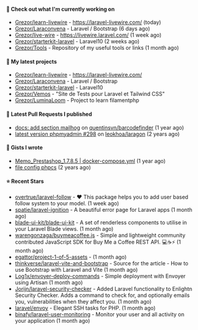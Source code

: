 #### 👷 Check out what I'm currently working on

- [Grezor/learn-livewire](https://github.com/Grezor/learn-livewire) - https://laravel-livewire.com/ (today)
- [Grezor/Laraconvena](https://github.com/Grezor/Laraconvena) - Laravel / Bootstrap (6 days ago)
- [Grezor/live-wire](https://github.com/Grezor/live-wire) - https://livewire.laravel.com/ (1 week ago)
- [Grezor/starterkit-laravel](https://github.com/Grezor/starterkit-laravel) - Laravel10 (2 weeks ago)
- [Grezor/Tools](https://github.com/Grezor/Tools) - Repository of my useful tools or links (1 month ago)

#### 🌱 My latest projects

- [Grezor/learn-livewire](https://github.com/Grezor/learn-livewire) - https://laravel-livewire.com/
- [Grezor/Laraconvena](https://github.com/Grezor/Laraconvena) - Laravel / Bootstrap
- [Grezor/starterkit-laravel](https://github.com/Grezor/starterkit-laravel) - Laravel10
- [Grezor/Vemos](https://github.com/Grezor/Vemos) - &#34;Site de Tests pour Laravel et Tailwind CSS&#34;
- [Grezor/LuminaLoom](https://github.com/Grezor/LuminaLoom) - Project to learn filamentphp

#### 🔨 Latest Pull Requests I published

- [docs: add section mailhog](https://github.com/quentinsvn/barcodefinder/pull/2) on [quentinsvn/barcodefinder](https://github.com/quentinsvn/barcodefinder) (1 year ago)
- [latest version phpmyadmin #298](https://github.com/leokhoa/laragon/pull/299) on [leokhoa/laragon](https://github.com/leokhoa/laragon) (2 years ago)

#### 📓 Gists I wrote

- [Memo_Prestashop_1.7.8.5 | docker-compose.yml](https://gist.github.com/eb78b378ed9f40780dc077b361ead337) (1 year ago)
- [file config phpcs](https://gist.github.com/27d8a6056d2e171aed20c26699439861) (2 years ago)

#### ⭐ Recent Stars

- [overtrue/laravel-follow](https://github.com/overtrue/laravel-follow) - :heart: This package helps you to add user based follow system to your model. (1 week ago)
- [spatie/laravel-ignition](https://github.com/spatie/laravel-ignition) - A beautiful error page for Laravel apps (1 month ago)
- [blade-ui-kit/blade-ui-kit](https://github.com/blade-ui-kit/blade-ui-kit) - A set of renderless components to utilise in your Laravel Blade views. (1 month ago)
- [warengonzaga/buymeacoffee.js](https://github.com/warengonzaga/buymeacoffee.js) - Simple and lightweight community contributed JavaScript SDK for Buy Me a Coffee REST API. 💻☕⚡ (1 month ago)
- [egattor/project-1-of-5-assets](https://github.com/egattor/project-1-of-5-assets) -  (1 month ago)
- [thinkverse/laravel-vite-and-bootstrap](https://github.com/thinkverse/laravel-vite-and-bootstrap) - Source for the article - How to use Bootstrap with Laravel and Vite (1 month ago)
- [Log1x/envoyer-deploy-commands](https://github.com/Log1x/envoyer-deploy-commands) - Simple deployment with Envoyer using Artisan (1 month ago)
- [Jorijn/laravel-security-checker](https://github.com/Jorijn/laravel-security-checker) - Added Laravel functionality to Enlightn Security Checker. Adds a command to check for, and optionally emails you, vulnerabilities when they affect you. (1 month ago)
- [laravel/envoy](https://github.com/laravel/envoy) - Elegant SSH tasks for PHP. (1 month ago)
- [binafy/laravel-user-monitoring](https://github.com/binafy/laravel-user-monitoring) - Monitor your user and all activity on your application (1 month ago)
